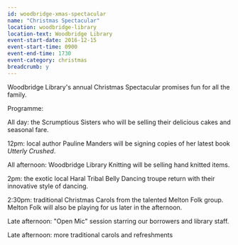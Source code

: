```yaml
---
id: woodbridge-xmas-spectacular
name: "Christmas Spectacular"
location: woodbridge-library
location-text: Woodbridge Library
event-start-date: 2016-12-15
event-start-time: 0900
event-end-time: 1730
event-category: christmas
breadcrumb: y
---
```


Woodbridge Library's annual Christmas Spectacular promises fun for all the family.

Programme:

All day: the Scrumptious Sisters who will be selling their delicious cakes and seasonal fare.

12pm: local author Pauline Manders will be signing copies of her latest book <cite>Utterly Crushed</cite>.

All afternoon: Woodbridge Library Knitting will be selling hand knitted items.

2pm: the exotic local Haral Tribal Belly Dancing troupe return with their innovative style of dancing.

2:30pm: traditional Christmas Carols from the talented Melton Folk group.  Melton Folk will also be playing for us later in the afternoon.

Late afternoon: "Open Mic" session starring our borrowers and library staff.

Late afternoon: more traditional carols and refreshments
